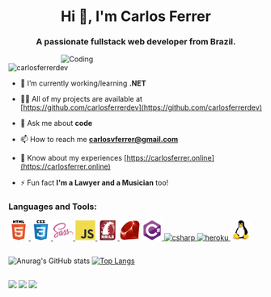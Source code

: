 <h1 align="center">Hi 👋, I'm Carlos Ferrer</h1>
<h3 align="center">A passionate fullstack web developer from Brazil.</h3>
<img align="right" alt="Coding" width="400" src="https://gifs.eco.br/wp-content/uploads/2022/11/gifs-de-programador-3.gif">

<p align="left"> <img src="https://komarev.com/ghpvc/?username=carlosferrerdev&label=Profile%20views&color=0e75b6&style=flat" alt="carlosferrerdev" /> </p>

- 🌱 I’m currently working/learning **.NET**

- 👨‍💻 All of my projects are available at [https://github.com/carlosferrerdev](https://github.com/carlosferrerdev)

- 💬 Ask me about **code**

- 📫 How to reach me **carlosvferrer@gmail.com**

- 📄 Know about my experiences [https://carlosferrer.online](https://carlosferrer.online)

- ⚡ Fun fact **I'm a Lawyer and a Musician** too!


<h3 align="left">Languages and Tools:</h3>
<p align="left"> <a href="https://www.w3.org/html/" target="_blank" rel="noreferrer"> <img src="https://raw.githubusercontent.com/devicons/devicon/master/icons/html5/html5-original-wordmark.svg" alt="html5" width="40" height="40"/> </a>
<a href="https://www.w3schools.com/css/" target="_blank" rel="noreferrer"> <img src="https://raw.githubusercontent.com/devicons/devicon/master/icons/css3/css3-original-wordmark.svg" alt="css3" width="40" height="40"/> </a>
<a href="https://sass-lang.com" target="_blank" rel="noreferrer"> <img src="https://raw.githubusercontent.com/devicons/devicon/master/icons/sass/sass-original.svg" alt="sass" width="40" height="40"/> </a>
<a href="https://developer.mozilla.org/en-US/docs/Web/JavaScript" target="_blank" rel="noreferrer"> <img src="https://raw.githubusercontent.com/devicons/devicon/master/icons/javascript/javascript-original.svg" alt="javascript" width="40" height="40"/> </a>
<a href="https://rubyonrails.org" target="_blank" rel="noreferrer"> <img src="https://raw.githubusercontent.com/devicons/devicon/master/icons/rails/rails-original-wordmark.svg" alt="rails" width="40" height="40"/> </a> <a href="https://www.ruby-lang.org/en/" target="_blank" rel="noreferrer"> <img src="https://raw.githubusercontent.com/devicons/devicon/master/icons/ruby/ruby-original.svg" alt="ruby" width="40" height="40"/></a>
<a href="https://learn.microsoft.com/pt-br/dotnet/" target="_blank" rel="noreferrer"> <img src="https://raw.githubusercontent.com/devicons/devicon/master/icons/csharp/csharp-original.svg" alt="csharp" width="40" height="40"/> </a>
<a href="https://www.java.com/pt-BR/" target="_blank" rel="noreferrer"> <img src="https://static.vecteezy.com/system/resources/previews/022/101/050/original/java-logo-transparent-free-png.png" alt="csharp" width="40" height="40"/> </a> 
<a href="https://heroku.com" target="_blank" rel="noreferrer"> <img src="https://www.vectorlogo.zone/logos/heroku/heroku-icon.svg" alt="heroku" width="40" height="40"/> </a>  <a href="https://www.linux.org/" target="_blank" rel="noreferrer"> <img src="https://raw.githubusercontent.com/devicons/devicon/master/icons/linux/linux-original.svg" alt="linux" width="40" height="40"/> </a>   </p>

##

![Anurag's GitHub stats](https://github-readme-stats.vercel.app/api?username=carlosferrerdev&show_icons=true&theme=vue-dark)
[![Top Langs](https://github-readme-stats.vercel.app/api/top-langs/?username=carlosferrerdev&langs_count=8&layout=compact&theme=vue-dark)](https://github.com/carlosferrerdev/github-readme-stats)

##

  <div> 
  <a href="https://www.instagram.com/carlosvferrer" target="_blank"><img src="https://img.shields.io/badge/-Instagram-%23E4405F?style=for-the-badge&logo=instagram&logoColor=white" target="_blank"></a>
  <a href = "mailto:carlosvferrer@gmail.com"><img src="https://img.shields.io/badge/-Gmail-%23333?style=for-the-badge&logo=gmail&logoColor=white" target="_blank"></a>
  <a href="https://www.linkedin.com/in/ferrercarlos/" target="_blank"><img src="https://img.shields.io/badge/-LinkedIn-%230077B5?style=for-the-badge&logo=linkedin&logoColor=white" target="_blank"></a> 
  
  </div>
